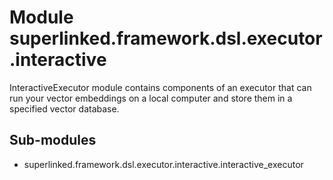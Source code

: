 Module superlinked.framework.dsl.executor.interactive
=====================================================
InteractiveExecutor module contains components of an executor
that can run your vector embeddings on a local computer
and store them in a specified vector database.

Sub-modules
-----------
* superlinked.framework.dsl.executor.interactive.interactive_executor